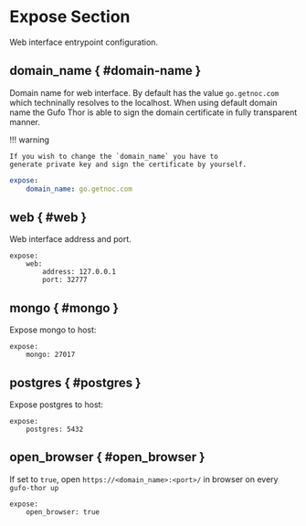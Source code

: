 # Expose Section

Web interface entrypoint configuration.

## domain_name { #domain-name }

Domain name for web interface. By default has the value `go.getnoc.com`
which techninally resolves to the localhost. When using default domain
name the Gufo Thor is able to sign the domain certificate in fully
transparent manner.

!!! warning

    If you wish to change the `domain_name` you have to
    generate private key and sign the certificate by yourself.

``` yaml
expose:
    domain_name: go.getnoc.com
```

## web { #web }

Web interface address and port.

```
expose:
    web:
        address: 127.0.0.1
        port: 32777
```

## mongo { #mongo }
Expose mongo to host:

```
expose:
    mongo: 27017
```

## postgres { #postgres }
Expose postgres to host:

```
expose:
    postgres: 5432
```

## open_browser { #open_browser }

If set to `true`, open `https://<domain_name>:<port>/` in browser
on every `gufo-thor up`

```
expose:
    open_browser: true
```